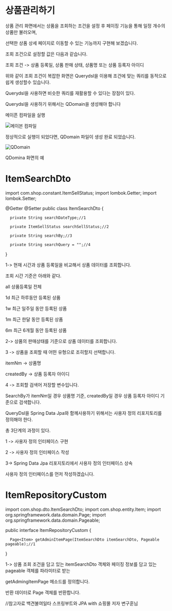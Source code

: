 상품관리하기
====

상품 관리 화면에서는 상품을 조회하는 조건을 설정 후 페이징 기능을 통해 일정 개수의 상품만 불러오며,

선택한 상품 상세 페이지로 이동할 수 있는 기능까지 구현해 보겠습니다.

조회 조건으로 설정할 값은 다음과 같습니다.

조회 조건 -> 상품 등록일, 상품 판매 상태, 상품명 또는 상품 등록자 아이디

위와 같이 조회 조건이 복잡한 화면은 Querydsl을 이용해 조건에 맞는 쿼리를 동적으로 쉽게 생성할수 있습니다.

Querydsl을 사용하면 비슷한 쿼리를 재활용할 수 있다는 장점이 있다.

Querydsl을 사용하기 위해서는 QDomain을 생성해야 합니다


메이픈 컴파일을 실행

![메이븐 컴파일](https://user-images.githubusercontent.com/100178951/230622253-ccbfb969-0aa9-4ede-937d-93fc5ef234c7.jpg)


정상적으로 실행이 되었다면, QDomain 파일이 생성 완료 되었습니다.


![QDomain](https://user-images.githubusercontent.com/100178951/230618023-f390b6c6-7114-4ceb-b312-e48956e1611b.jpg)

QDomina 화면의 예


ItemSearchDto
===

  import com.shop.constant.ItemSellStatus;
  import lombok.Getter;
  import lombok.Setter;

  @Getter @Setter
  public class ItemSearchDto {

      private String searchDateType;//1

      private ItemSellStatus searchSellStatus;//2

      private String searchBy;//3

      private String searchQuery = "";//4

  }

1-> 현재 시간과 상품 등록일을 비교해서 상품 데이터를 조회합니다.

조회 시간 기준은 아래와 같다.

all 상품등록일 전체

1d 최근 하루동안 등록된 상품

1w 최근 일주일 동안 등록된 상품

1m 최근 한달 동안 등록된 상품

6m 최근 6개월 동안 등록된 상품

2-> 상품의 판매상태를 기준으로 상품 데이터를 조회합니다.

3 -> 상품을 조회할 때 어떤 유형으로 조히할지 선택합니다.

itemNm -> 상품명

createdBy -> 상품 등록자 아이디

4 -> 조회할 검색어 저장할 변수입니다.

SearchBy가 itemNm일 경우 상품명 기준, createdBy일 경우 상품 등록자 아이디 기준으로 검색합니다.

QueryDsl을 Spring Data Jpa와 함께사용하기 위해서는 사용자 정의 리포지토리를 정의해야 한다.

총 3단계의 과정이 있다.

1 -> 사용자 정의 인터페이스 구현

2 -> 사용자 정의 인터페이스 작성

3-> Spring Data Jpa 리포지토리에서 사용자 정의 인터페이스 상속

사용자 정의 인터페이스를 먼저 작성하겠습니다.

ItemRepositoryCustom
===

  import com.shop.dto.ItemSearchDto;
  import com.shop.entity.Item;
  import org.springframework.data.domain.Page;
  import org.springframework.data.domain.Pageable;


  public interface ItemRepositoryCustom {

      Page<Item> getAdminItemPage(ItemSearchDto itemSearchDto, Pageable pageable);//1

  }


1-> 상품 조회 조건을 담고 있는 itemSearchDto 객체와 페이징 정보를 담고 있는 pageable 객체를 파라미터로 받는 

getAdmingItemPage 메소드를 정의합니다.

반환 데이터로 Page<Item> 객체를 반환합니다.
  

  
  
  
 

//참고자료 백견불여일타 스프링부트와 JPA with 쇼핑몰 저자 변구훈님
